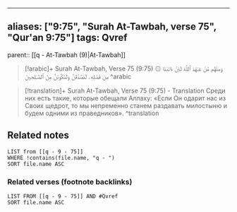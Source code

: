 
---
aliases: ["9:75", "Surah At-Tawbah, verse 75", "Qur'an 9:75"]
tags: Qvref
---

parent:: [[q - At-Tawbah (9)|At-Tawbah]]

> [!arabic]+ Surah At-Tawbah, Verse 75 (9:75)
> <span class="quran-arabic">۞ وَمِنْهُم مَّنْ عَـٰهَدَ ٱللَّهَ لَئِنْ ءَاتَىٰنَا مِن فَضْلِهِۦ لَنَصَّدَّقَنَّ وَلَنَكُونَنَّ مِنَ ٱلصَّـٰلِحِينَ</span>
^arabic

> [!translation]+ Surah At-Tawbah, Verse 75 (9:75) - Translation
> Среди них есть такие, которые обещали Аллаху: «Если Он одарит нас из Своих щедрот, то мы непременно станем раздавать милостыню и будем одними из праведников».
^translation



## Related notes
```dataview
LIST from [[q - 9 - 75]]
WHERE !contains(file.name, "q - ")
SORT file.name ASC
```

### Related verses (footnote backlinks)
```dataview
LIST FROM [[q - 9 - 75]] AND #Qvref
SORT file.name ASC
```

